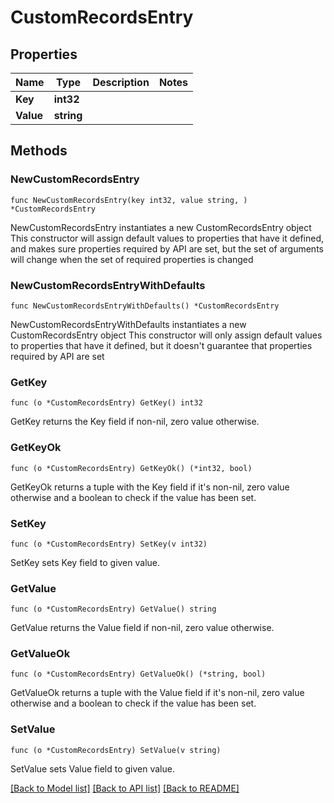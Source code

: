 # CustomRecordsEntry

## Properties

Name | Type | Description | Notes
------------ | ------------- | ------------- | -------------
**Key** | **int32** |  | 
**Value** | **string** |  | 

## Methods

### NewCustomRecordsEntry

`func NewCustomRecordsEntry(key int32, value string, ) *CustomRecordsEntry`

NewCustomRecordsEntry instantiates a new CustomRecordsEntry object
This constructor will assign default values to properties that have it defined,
and makes sure properties required by API are set, but the set of arguments
will change when the set of required properties is changed

### NewCustomRecordsEntryWithDefaults

`func NewCustomRecordsEntryWithDefaults() *CustomRecordsEntry`

NewCustomRecordsEntryWithDefaults instantiates a new CustomRecordsEntry object
This constructor will only assign default values to properties that have it defined,
but it doesn't guarantee that properties required by API are set

### GetKey

`func (o *CustomRecordsEntry) GetKey() int32`

GetKey returns the Key field if non-nil, zero value otherwise.

### GetKeyOk

`func (o *CustomRecordsEntry) GetKeyOk() (*int32, bool)`

GetKeyOk returns a tuple with the Key field if it's non-nil, zero value otherwise
and a boolean to check if the value has been set.

### SetKey

`func (o *CustomRecordsEntry) SetKey(v int32)`

SetKey sets Key field to given value.


### GetValue

`func (o *CustomRecordsEntry) GetValue() string`

GetValue returns the Value field if non-nil, zero value otherwise.

### GetValueOk

`func (o *CustomRecordsEntry) GetValueOk() (*string, bool)`

GetValueOk returns a tuple with the Value field if it's non-nil, zero value otherwise
and a boolean to check if the value has been set.

### SetValue

`func (o *CustomRecordsEntry) SetValue(v string)`

SetValue sets Value field to given value.



[[Back to Model list]](../README.md#documentation-for-models) [[Back to API list]](../README.md#documentation-for-api-endpoints) [[Back to README]](../README.md)


